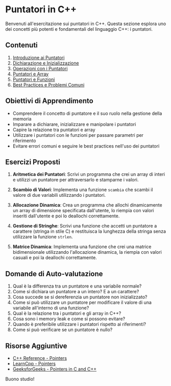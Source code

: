 # Puntatori in C++

Benvenuti all'esercitazione sui puntatori in C++. Questa sezione esplora uno dei concetti più potenti e fondamentali del linguaggio C++: i puntatori.

## Contenuti

1. [Introduzione ai Puntatori](./teoria/01_introduzione_puntatori.md)
2. [Dichiarazione e Inizializzazione](./teoria/02_dichiarazione_inizializzazione.md)
3. [Operazioni con i Puntatori](./teoria/03_operazioni_puntatori.md)
4. [Puntatori e Array](./teoria/04_puntatori_array.md)
5. [Puntatori e Funzioni](./teoria/05_puntatori_funzioni.md)
6. [Best Practices e Problemi Comuni](./teoria/06_best_practices.md)

## Obiettivi di Apprendimento

- Comprendere il concetto di puntatore e il suo ruolo nella gestione della memoria
- Imparare a dichiarare, inizializzare e manipolare i puntatori
- Capire la relazione tra puntatori e array
- Utilizzare i puntatori con le funzioni per passare parametri per riferimento
- Evitare errori comuni e seguire le best practices nell'uso dei puntatori

## Esercizi Proposti

1. **Aritmetica dei Puntatori**: Scrivi un programma che crei un array di interi e utilizzi un puntatore per attraversarlo e stamparne i valori.

2. **Scambio di Valori**: Implementa una funzione `scambia` che scambi il valore di due variabili utilizzando i puntatori.

3. **Allocazione Dinamica**: Crea un programma che allochi dinamicamente un array di dimensione specificata dall'utente, lo riempia con valori inseriti dall'utente e poi lo deallochi correttamente.

4. **Gestione di Stringhe**: Scrivi una funzione che accetti un puntatore a carattere (stringa in stile C) e restituisca la lunghezza della stringa senza utilizzare la funzione `strlen`.

5. **Matrice Dinamica**: Implementa una funzione che crei una matrice bidimensionale utilizzando l'allocazione dinamica, la riempia con valori casuali e poi la deallochi correttamente.

## Domande di Auto-valutazione

1. Qual è la differenza tra un puntatore e una variabile normale?
2. Come si dichiara un puntatore a un intero? E a un carattere?
3. Cosa succede se si dereferenzia un puntatore non inizializzato?
4. Come si può utilizzare un puntatore per modificare il valore di una variabile all'interno di una funzione?
5. Qual è la relazione tra i puntatori e gli array in C++?
6. Cosa sono i memory leak e come si possono evitare?
7. Quando è preferibile utilizzare i puntatori rispetto ai riferimenti?
8. Come si può verificare se un puntatore è nullo?

## Risorse Aggiuntive

- [C++ Reference - Pointers](https://en.cppreference.com/w/cpp/language/pointer)
- [LearnCpp - Pointers](https://www.learncpp.com/cpp-tutorial/pointers/)
- [GeeksforGeeks - Pointers in C and C++](https://www.geeksforgeeks.org/pointers-in-c-and-c-plus-plus/)

Buono studio!